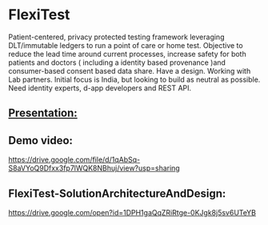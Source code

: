 # FlexiTest
Patient-centered, privacy protected testing framework leveraging DLT/immutable ledgers to run a point of care or home test. Objective to reduce the lead time around current processes, increase safety for both patients and doctors ( including a identity based provenance )and consumer-based consent based data share. Have a design. Working with Lab partners. Initial focus is India, but looking to build as neutral as possible. Need identity experts, d-app developers and REST API. 

## [Presentation:](https://drive.google.com/file/d/1RKyid59iFDNGOeZRfvwoWEAeCE5RFFSe/view)

## Demo video:
https://drive.google.com/file/d/1qAbSq-S8aVYoQ9Dfxx3fp7lWQK8NBhuj/view?usp=sharing


## FlexiTest-SolutionArchitectureAndDesign:

https://drive.google.com/open?id=1DPH1gaQqZRiRtge-0KJgk8j5sv6UTeYB
